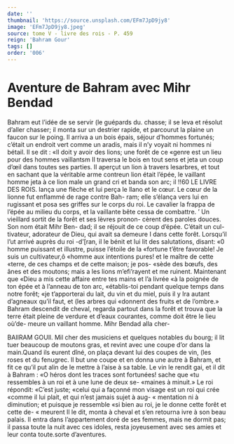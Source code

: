 ```yaml
---
date: ''
thumbnail: 'https://source.unsplash.com/EFm7JpD9jy8'
image: 'EFm7JpD9jy8.jpeg'
source: tome V - livre des rois - P. 459
reign: 'Bahram Gour'
tags: []
order: '006'
---
```


# Aventure de Bahram avec Mihr Bendad

Bahram eut l’idée de se servir (le guépards du.
chasse; il se leva et résolut d’aller chasser; il monta
sur un destrier rapide, et parcourut la plaine un faucon sur le poing. Il arriva a un bois épais, séjour d’hommes fortunés; c’était un endroit vert comme
un aradis, mais il n’y voyait ni hommes ni bétail.
Il se dit : «Il doit y avoir des lions; une forêt de ce «genre est un lieu pour des hommes vaillantsm Il traversa le bois en tout sens et jeta un coup d’œil dans toutes ses parties. Il aperçut un lion à travers lesarbres, et tout en sachant que la véritable arme contreun lion était l’épée, le vaillant homme jeta
à ce lion male un grand cri et banda son arc; il
!!60 LE LIVRE DES ROIS.
lança une flèche et lui perça le llano et le cœur. Le
cœur de la lionne fut enflammé de rage contre Bah- ram; elle s’élança vers lui en rugissant et posa ses
griffes sur le corps du roi. Le cavalier la frappa de l’épée au milieu du corps, et la vaillante bête cessa
de combattre. ’
Un vieillard sortit de la forêt et ses lèvres pronon-
cèrent des paroles douces. Son nom était Mihr Ben- dad; il se réjouit de ce coup d’épée. C’était un cul-
tivateur, adorateur de Dieu, qui avait sa demeure I dans cette forêt. Lorsqu’il l’ut arrivé auprès du roi
-d’[ran, il le bénit et lui lit des salutations, disant:
«0 homme puissant et illustre, puisse l’étoile de la «fortune t’être favorable! Je suis un cultivateur,ô «homme aux intentions pures! et le maître de cette «terre, de ces champs et de cette maison; je pos- «sède des bœufs, des ânes et des moutons; mais
a les lions m’efi’rayent et me ruinent. Maintenant que «Dieu a mis cette affaire entre tes mains et l’a livrée «à la poignée de ton épée et à l’anneau de ton arc, «établis-toi pendant quelque temps dans notre forêt; «je t’apporterai du lait, du vin et du miel, puis il y
Ira autant d’agneaux qu’il faut, et (les arbres qui «donnent des fruits et de l’ombre.»
Bahram descendit de cheval, regarda partout dans la forêt et trouva que la terre était pleine de verdure
et d’eaux courantes, comme doit être le lieu où’de-
meure un vaillant homme. Mihr Bendad alla cher-

BAIIRAM GOUll. Mil cher des musiciens et quelques notables du bourg;
il lit tuer beaucoup de moutons gras, et revint avec une coupe d’or dans la main.Quand ils eurent dîné,
on plaça devant lui des coupes de vin, (les roses et du fenugrec. ll but une coupe et en donna une autre à Bahram, et fit ce qu’il put alin de le mettre à l’aise
à sa table. Le vin le rendit gai, et il dit à Bahram : «O héros dont les traces sont fortunées! sache que
«tu ressembles à un roi et à une lune de deux se- «maines à minuit.» Le roi répondit: «C’est juste;
«celui qui a façonné mon visage est un roi qui crée «comme il lui plait, et qui n’est jamais sujet à aug-
« mentation ni à diminution; et puisque je ressemble «si bien au roi, je le donne cette forêt et cette de-
« meurent Il le dit, monta à cheval et s’en retourna
ivre à son beau palais. Il entra dans l’appartement doré de ses femmes, mais ne dormit pas; il passa toute la nuit avec ces idoles, resta joyeusement avec ses amies et leur conta toute.sorte d’aventures.
